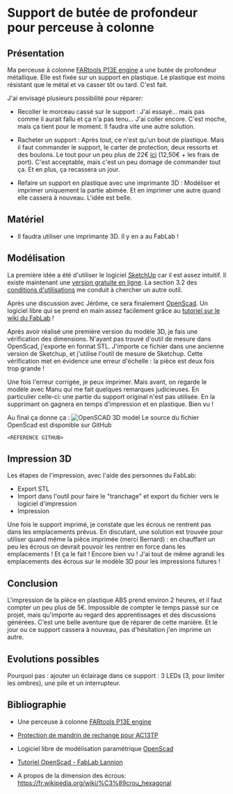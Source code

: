 # Support de butée de profondeur pour perceuse à colonne

## Présentation

Ma perceuse à colonne [FARtools P13E engine](http://www.perceuse-colonne.info/perceuse-a-colonne-fartools-one-p-13e/) a une butée de profondeur métallique. Elle est fixée sur un support en plastique.
Le plastique est moins résistant que le métal et va casser tôt ou tard. C'est fait.

J'ai envisagé plusieurs possibilité pour réparer:

- Recoller le morceau cassé sur le support :
    J'ai essayé... mais pas comme il aurait fallu et ça n'a pas tenu... J'ai coller encore. C'est moche, mais ça tient pour le moment. Il faudra vite une autre solution.
- Racheter un support :
    Après tout, ce n'est qu'un bout de plastique. Mais il faut commander le support, le carter de protection, deux ressorts et des boulons. Le tout pour un peu plus de 22€ [ici](http://www.worken.fr/p/120/Perceuse-a-colonne/Protection-De-Mandrin-De-Rechange-Pour-AC13TP) (12,50€ + les frais de port). C'est acceptable, mais c'est un peu domage de commander tout ça. Et en plus, ça recassera un jour.

- Refaire un support en plastique avec une imprimante 3D :
    Modéliser et imprimer uniquement la partie abimée. Et en imprimer une autre quand elle cassera à nouveau. L'idée est belle.

## Matériel

- Il faudra utiliser une imprimante 3D. Il y en a au FabLab !

## Modélisation

La première idée a été d'utiliser le logiciel [SketchUp](https://www.sketchup.com) car il est assez intuitif. Il existe maintenant une [version gratuite en ligne](https://app.sketchup.com/app). La section 3.2 des [conditions d'utilisations](https://app.sketchup.com/tos.html) me conduit à chercher un autre outil.

Après une discussion avec Jérôme, ce sera finalement [OpenScad](www.openscad.org). Un logiciel libre qui se prend en main assez facilement grâce au [tutoriel sur le wiki du FabLab](https://wiki.fablab-lannion.org/index.php?title=OpenSCAD) !

Après avoir réalisé une première version du modèle 3D, je fais une vérification des dimensions. N'ayant pas trouvé d'outil de mesure dans OpenScad, j'exporte en format STL. J'importe ce fichier dans une ancienne version de Sketchup, et j'utilise l'outil de mesure de Sketchup. Cette vérification met en évidence une erreur d'échelle : la pièce est deux fois trop grande !

Une fois l'erreur corrigée, je peux imprimer. Mais avant, on regarde le modèle avec Manu qui me fait quelques remarques judicieuses. En particulier celle-ci: une partie du support original n'est pas utilisée. En la supprimant on gagnera en temps d'impression et en plastique. Bien vu !

Au final ça donne ça : ![OpenSCAD 3D model](safetyCoverSupport.png)
Le source du fichier OpenScad est disponible sur GitHub 

    <REFERENCE GITHUB>

## Impression 3D

Les étapes de l'impression, avec l'aide des personnes du FabLab:
- Export STL
- Import dans l'outil pour faire le "tranchage" et export du fichier vers le logiciel d'impression
- Impression

Une fois le support imprimé, je constate que les écrous ne rentrent pas dans les emplacements prévus. En discutant, une solution est trouvée pour utiliser quand même la pièce imprimée (merci Bernard) : en chauffant un peu les écrous on devrait pouvoir les rentrer en force dans les emplacements ! Et ça le fait ! Encore bien vu !
J'ai tout de même agrandi les emplacements des écrous sur le modèle 3D pour les impressions futures !

## Conclusion

L'impression de la pièce en plastique ABS prend environ 2 heures, et il faut compter un peu plus de 5€.
Impossible de compter le temps passé sur ce projet, mais qu'importe au regard des apprentissages et des discussions générées.
C'est une belle aventure que de réparer de cette manière. Et le jour ou ce support cassera à nouveau, pas d'hésitation j'en imprime un autre.

## Evolutions possibles

Pourquoi pas : ajouter un éclairage dans ce support : 3 LEDs (3, pour limiter les ombres), une pile et un interrupteur.

## Bibliographie

- Une perceuse à colonne [FARtools P13E engine](http://www.perceuse-colonne.info/perceuse-a-colonne-fartools-one-p-13e/)

- [Protection de mandrin de rechange pour AC13TP](http://www.worken.fr/p/120/Perceuse-a-colonne/Protection-De-Mandrin-De-Rechange-Pour-AC13TP)

- Logiciel libre de modélisation paramétrique [OpenScad](www.openscad.org)

- [Tutoriel OpenScad - FabLab Lannion](https://wiki.fablab-lannion.org/index.php?title=OpenSCAD)

- A propos de la dimension des écrous: https://fr.wikipedia.org/wiki/%C3%89crou_hexagonal
